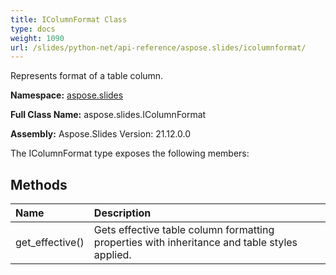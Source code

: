 ```yaml
---
title: IColumnFormat Class
type: docs
weight: 1090
url: /slides/python-net/api-reference/aspose.slides/icolumnformat/
---
```


Represents format of a table column.

**Namespace:** [aspose.slides](/slides/python-net/api-reference/aspose.slides/)

**Full Class Name:** aspose.slides.IColumnFormat

**Assembly:**  Aspose.Slides Version: 21.12.0.0

The IColumnFormat type exposes the following members:
## **Methods**
|**Name**|**Description**|
| :- | :- |
|get_effective()|Gets effective table column formatting properties with inheritance and table styles applied.|
